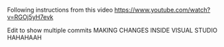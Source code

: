 Following instructions from this video https://www.youtube.com/watch?v=RGOj5yH7evk


Edit to show multiple commits
MAKING CHANGES INSIDE VISUAL STUDIO HAHAHAAH
